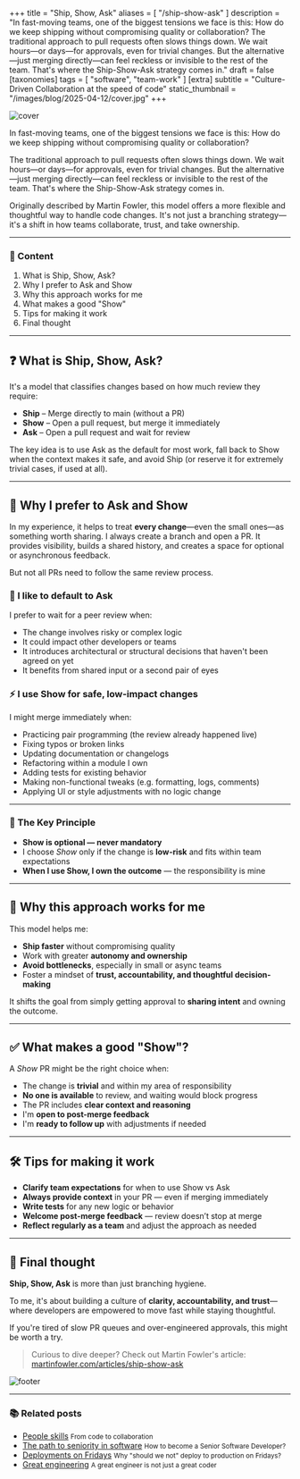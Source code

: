 +++
title = "Ship, Show, Ask"
aliases = [ "/ship-show-ask" ]
description = "In fast-moving teams, one of the biggest tensions we face is this: How do we keep shipping without compromising quality or collaboration? The traditional approach to pull requests often slows things down. We wait hours—or days—for approvals, even for trivial changes. But the alternative—just merging directly—can feel reckless or invisible to the rest of the team. That's where the Ship-Show-Ask strategy comes in."
draft = false
[taxonomies]
tags = [ "software", "team-work" ]
[extra]
subtitle = "Culture-Driven Collaboration at the speed of code"
static_thumbnail = "/images/blog/2025-04-12/cover.jpg"
+++

![cover](/images/blog/2025-04-12/cover.jpg)

In fast-moving teams, one of the biggest tensions we face is this: How do we keep shipping without compromising quality or collaboration?

The traditional approach to pull requests often slows things down. We wait hours—or days—for approvals, even for trivial changes. But the alternative—just merging directly—can feel reckless or invisible to the rest of the team. That's where the Ship-Show-Ask strategy comes in.

<!-- more -->

Originally described by Martin Fowler, this model offers a more flexible and thoughtful way to handle code changes. It's not just a branching strategy—it's a shift in how teams collaborate, trust, and take ownership.

---

### 🧭 Content

1. What is Ship, Show, Ask?
1. Why I prefer to Ask and Show
1. Why this approach works for me
1. What makes a good \"Show\"
1. Tips for making it work
1. Final thought

---

## ❓ What is Ship, Show, Ask?

It's a model that classifies changes based on how much review they require:
- **Ship** – Merge directly to main (without a PR)
- **Show** – Open a pull request, but merge it immediately
- **Ask** – Open a pull request and wait for review

The key idea is to use Ask as the default for most work, fall back to Show when the context makes it safe, and avoid Ship (or reserve it for extremely trivial cases, if used at all).

---

## 🤝 Why I prefer to Ask and Show

In my experience, it helps to treat **every change**—even the small ones—as something worth sharing. I always create a branch and open a PR. It provides visibility, builds a shared history, and creates a space for optional or asynchronous feedback.

But not all PRs need to follow the same review process.

### 📝 I like to default to Ask

I prefer to wait for a peer review when:

- The change involves risky or complex logic
- It could impact other developers or teams
- It introduces architectural or structural decisions that haven't been agreed on yet
- It benefits from shared input or a second pair of eyes

### ⚡ I use Show for safe, low-impact changes

I might merge immediately when:

- Practicing pair programming (the review already happened live)
- Fixing typos or broken links
- Updating documentation or changelogs
- Refactoring within a module I own
- Adding tests for existing behavior
- Making non-functional tweaks (e.g. formatting, logs, comments)
- Applying UI or style adjustments with no logic change

---

### 🔑 The Key Principle

- **Show is optional — never mandatory**
- I choose _Show_ only if the change is **low-risk** and fits within team expectations
- **When I use Show, I own the outcome** — the responsibility is mine

---

## 🚀 Why this approach works for me

This model helps me:

- **Ship faster** without compromising quality
- Work with greater **autonomy and ownership**
- **Avoid bottlenecks**, especially in small or async teams
- Foster a mindset of **trust, accountability, and thoughtful decision-making**

It shifts the goal from simply getting approval to **sharing intent** and owning the outcome.

---

## ✅ What makes a good "Show"?

A *Show* PR might be the right choice when:

- The change is **trivial** and within my area of responsibility
- **No one is available** to review, and waiting would block progress
- The PR includes **clear context and reasoning**
- I'm **open to post-merge feedback**
- I'm **ready to follow up** with adjustments if needed

---

## 🛠️ Tips for making it work

- **Clarify team expectations** for when to use Show vs Ask
- **Always provide context** in your PR — even if merging immediately
- **Write tests** for any new logic or behavior
- **Welcome post-merge feedback** — review doesn’t stop at merge
- **Reflect regularly as a team** and adjust the approach as needed

---

## 💬 Final thought

**Ship, Show, Ask** is more than just branching hygiene.

To me, it's about building a culture of **clarity, accountability, and trust**—where developers are empowered to move fast while staying thoughtful.

If you're tired of slow PR queues and over-engineered approvals, this might be worth a try.

> Curious to dive deeper? Check out Martin Fowler's article: [martinfowler.com/articles/ship-show-ask](https://martinfowler.com/articles/ship-show-ask.html)

![footer](/images/blog/2025-04-12/footer.jpg)

---

### 📚 Related posts

- [People skills](/blog/people-skills/) <small>From code to collaboration</small>
- [The path to seniority in software](/blog/the-path-to-seniority-in-software/) <small>How to become a Senior Software Developer?</small>
- [Deployments on Fridays](/blog/deployments-on-fridays/) <small>Why "should we not" deploy to production on Fridays?</small>
- [Great engineering](/blog/great-engineering/) <small>A great engineer is not just a great coder</small>  

